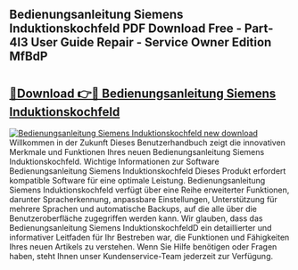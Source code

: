 ## Bedienungsanleitung Siemens Induktionskochfeld PDF Download Free - Part-4l3 User Guide Repair - Service Owner Edition MfBdP

# <h2><a href="http://df19ln5.blite.top/?on=Bedienungsanleitung+Siemens+Induktionskochfeld">🔗Download 👉🔴 Bedienungsanleitung Siemens Induktionskochfeld</a></h2>

[![Bedienungsanleitung Siemens Induktionskochfeld new download](https://i.imgur.com/lujVjoI.png)](http://df19ln5.blite.top/?on=Bedienungsanleitung+Siemens+Induktionskochfeld)
Willkommen in der Zukunft Dieses Benutzerhandbuch zeigt die innovativen Merkmale und Funktionen Ihres neuen Bedienungsanleitung Siemens Induktionskochfeld. Wichtige Informationen zur Software Bedienungsanleitung Siemens Induktionskochfeld Dieses Produkt erfordert kompatible Software für eine optimale Leistung. Bedienungsanleitung Siemens Induktionskochfeld verfügt über eine Reihe erweiterter Funktionen, darunter Spracherkennung, anpassbare Einstellungen, Unterstützung für mehrere Sprachen und automatische Backups, auf die alle über die Benutzeroberfläche zugegriffen werden kann. Wir glauben, dass das Bedienungsanleitung Siemens InduktionskochfeldD ein detaillierter und informativer Leitfaden für Ihr Bestreben war, die Funktionen und Fähigkeiten Ihres neuen Artikels zu verstehen. Wenn Sie Hilfe benötigen oder Fragen haben, steht Ihnen unser Kundenservice-Team jederzeit zur Verfügung.
